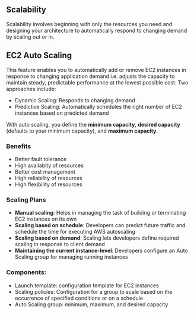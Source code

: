 ## Scalability

Scalability involves beginning with only the resources you need and designing your architecture to automatically respond to changing demand by scaling out or in.

## EC2 Auto Scaling

This feature enables you to automatically add or remove EC2 instances in response to changing application demand i.e. adjusts the capacity to maintain steady, predictable performance at the lowest possible cost. Two approaches include:

- Dynamic Scaling: Responds to changing demand
- Predictive Scaling: Automatically schedules the right number of EC2 instances based on predicted demand

With auto scaling, you define the **minimum capacity**, **desired capacity** (defaults to your minimum capacity), and **maximum capacity**.

### Benefits

- Better fault tolerance
- High availabity of resources
- Better cost management
- High reliability of resources
- High flexibility of resources

### Scaling Plans

- **Manual scaling**: Helps in managing the task of building or terminating EC2 instances on its own
- **Scaling based on schedule**: Developers can predict future traffic and schedule the time for executing AWS autoscaling
- **Scaling based on demand**: Scaling lets developers define required scaling in response to client demand
- **Maintaining the current instance-level**: Developers configure an Auto Scaling group for managing running instances

### Components:

- Launch template: configuration template for EC2 instances
- Scaling policies: Configuration for a group to scale based on the occurrence of specified conditions or on a schedule
- Auto Scaling group: minimum, maximum, and desired capacity
